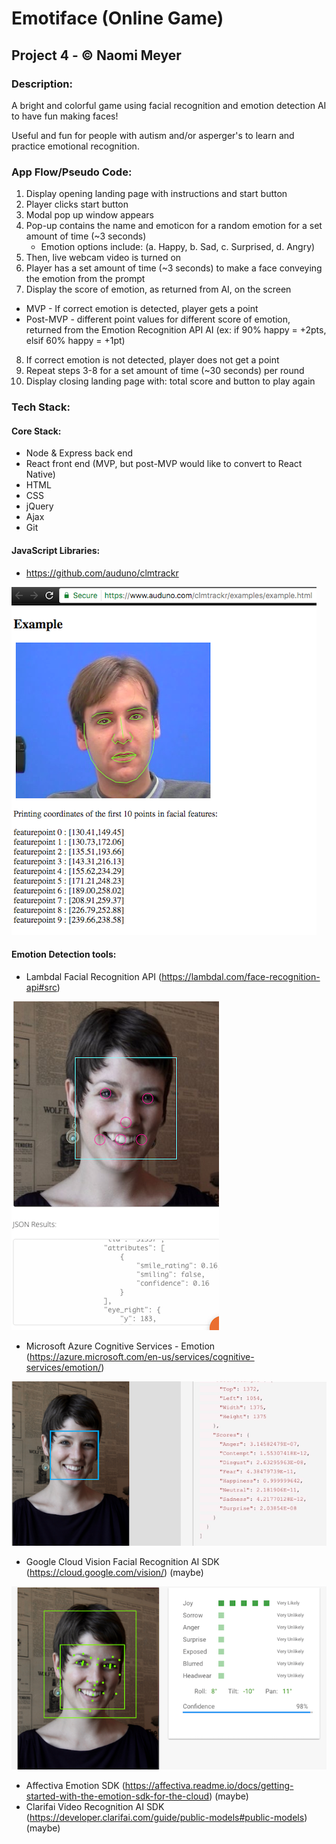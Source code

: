 # Emotiface (Online Game)
## Project 4 - &#169; Naomi Meyer 

### Description: 
 
A bright and colorful game using facial recognition and emotion detection AI to have fun making faces! 
 
Useful and fun for people with autism and/or asperger's to learn and practice emotional recognition.
 
### App Flow/Pseudo Code:

1. Display opening landing page with instructions and start button
2. Player clicks start button
3. Modal pop up window appears
4. Pop-up contains the name and emoticon for a random emotion for a set amount of time (~3 seconds)
    - Emotion options include: (a. Happy, b. Sad, c. Surprised, d. Angry)
5. Then, live webcam video is turned on
6. Player has a set amount of time (~3 seconds) to make a face conveying the emotion from the prompt
7. Display the score of emotion, as returned from AI, on the screen
  - MVP - If correct emotion is detected, player gets a point
  - Post-MVP - different point values for different score of emotion, returned from the Emotion Recognition API AI (ex: if 90% happy = +2pts, elsif 60% happy = +1pt) 
8. If correct emotion is not detected, player does not get a point
9. Repeat steps 3-8 for a set amount of time (~30 seconds) per round
10. Display closing landing page with: total score and button to play again

### Tech Stack:

#### Core Stack:
- Node & Express back end
- React front end (MVP, but post-MVP would like to convert to React Native)
- HTML
- CSS
- jQuery
- Ajax
- Git

#### JavaScript Libraries:
- https://github.com/auduno/clmtrackr

![clmtrackr](/images/clmtrackr.png)

#### Emotion Detection tools:
- Lambdal Facial Recognition API (https://lambdal.com/face-recognition-api#src)

![Lambdal](/images/lambdal.png)

- Microsoft Azure Cognitive Services - Emotion (https://azure.microsoft.com/en-us/services/cognitive-services/emotion/)

![microsoft-azure](/images/microsoft-azure.png)

- Google Cloud Vision Facial Recognition AI SDK (https://cloud.google.com/vision/) (maybe)

![google-vision](/images/google-vision.png)

- Affectiva Emotion SDK (https://affectiva.readme.io/docs/getting-started-with-the-emotion-sdk-for-the-cloud) (maybe)
- Clarifai Video Recognition AI SDK (https://developer.clarifai.com/guide/public-models#public-models) (maybe)

